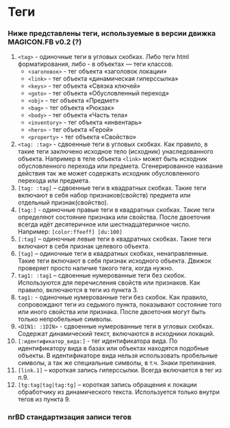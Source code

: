 # Теги

### Ниже представлены теги, используемые в версии движка MAGICON.FB v0.2 (?)

1. `<tag>` - одиночные теги в угловых скобках. Либо теги html форматирования, либо - в объектах — теги классов.
	- `<заголовок>` - тег объекта «заголовок локации»
	- `<link>` - тег объекта «динамическая гиперссылка»
	- `<keys>` - тег объекта «Связка ключей»
	- `<goto>` - тег объекта «Обусловленный переход»
	- `<obj>` - тег объекта «Предмет»
	- `<bag>` - тег объекта «Рюкзак»
	- `<body>` - тег объекта «Часть тела»
	- `<inventory>` - тег объекта «инвентарь»
	- `<hero>` - тег объекта «Герой»
	- `<property>` - тег объекта «Свойство»
2. `<tag: :tag>` - сдвоенные теги в угловых скобках. Как правило, в такие теги заключено исходное тело (исходник) унаследованного объекта. Например в теле объекта `<link>` может быть исходник обусловленного перехода или предмета. Сгенерированное название действия так же может содержать исходник обусловленного перехода или предмета.
3. `[tag: :tag]` – сдвоенные теги в квадратных скобках. Такие теги включают в себя набор признаков(свойств) предмета или отдельный признак(свойство).
4. `[tag:]` - одиночные правые теги в квадратных скобках. Такие теги определяют состояние признака или свойства. После двоеточия всегда идёт десятеричное или шестнадцатеричное число. Например: `[color:ffeeff] [du:100]`
5. `[:tag]` – одиночные левые теги в квадратных скобках. Такие теги включают в себя признак целевого объекта.
6. `[tag]` – одиночные теги в квадратных скобках, ненаправленные. Такие теги включают в себя признак исходного объекта. Движок проверяет просто наличие такого тега, когда нужно.
7. `tag1: :tag1` – сдвоенные нумерованные теги без скобок. Используются для перечисления свойств или признаков. Как правило, включаются в теги из пункта 3.
8. `tag1:` - одиночные нумерованные теги без скобок. Как правило, сопровождают теги из седьмого пункта, показывают состояние того или иного свойства или признака. После двоеточия могут быть только непробельные символы.
9. `<DIN1: :1DIN>` - сдвоенные нумерованные теги в угловых скобках. Содержат динамический текст, включаются в исходники локаций.
10. `[:идентификатор_вида:]` - тег идентификатора вида. По идентификатору вида в базах или объектах находятся подобные объекты. В идентификаторе вида нельзя использовать пробельные символы, а так же специальные символы, в т.ч. Знаки препинания.
11. `[link.1]` – короткая запись гиперссылки. Всегда включается в тег из п.9.
12. `[tg:tag|tag|tag:tg]` – короткая запись обращения к локации обработчику из динамического текста. Используется только внутри тегов из пункта 9.

### nrBD стандартизация записи тегов

 